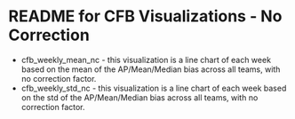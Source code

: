 # README for CFB Visualizations - No Correction

* cfb_weekly_mean_nc - this visualization is a line chart of each week based on the mean of the AP/Mean/Median bias across all teams, with no correction factor. 
* cfb_weekly_std_nc - this visualization is a line chart of each week based on the std of the AP/Mean/Median bias across all teams, with no correction factor. 